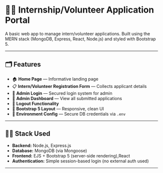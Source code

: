 # 🧑‍💻 Internship/Volunteer Application Portal

A basic web app to manage intern/volunteer applications. Built using the MERN stack (MongoDB, Express, React, Node.js) and styled with Bootstrap 5.

---

## 🗂️ Features

- 🏠 **Home Page** — Informative landing page
- 📋 **Intern/Volunteer Registration Form** — Collects applicant details
- 🔐 **Admin Login** — Secured login system for admin
- 📄 **Admin Dashboard** — View all submitted applications
- 🚪 **Logout Functionality**
- 📌 **Bootstrap 5 Layout** — Responsive, clean UI
- 🔐 **Environment Config** — Secure DB credentials via `.env`

---

## 🧑‍💻 Stack Used

- **Backend:** Node.js, Express.js
- **Database:** MongoDB (via Mongoose)
- **Frontend:** EJS + Bootstrap 5 (server-side rendering),React
- **Authentication:** Simple session-based login (no external auth used)

---
